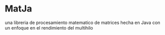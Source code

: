 # MatJa
una libreria de procesamiento matematico de matrices hecha en Java con un enfoque en el rendimiento del multihilo 
